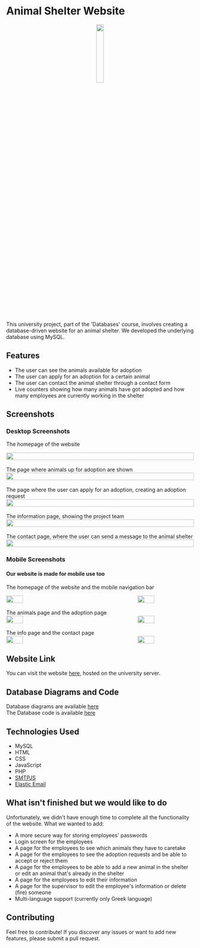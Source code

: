 # Animal Shelter Website

<p align="center">
  <img src="https://github.com/rafailpapastamou/animal-shelter-website/blob/main/images/logo-green.jpg" width="20%">
</p>
This university project, part of the 'Databases' course, involves creating a database-driven website for an animal shelter. We developed the underlying database using MySQL.

## Features

- The user can see the animals available for adoption
- The user can apply for an adoption for a certain animal
- The user can contact the animal shelter through a contact form
- Live counters showing how many animals have got adopted and how many employees are currently working in the shelter

## Screenshots

### Desktop Screenshots

The homepage of the website
<div style="display: flex; justify-content: space-between;">
  <img src="https://github.com/rafailpapastamou/animal-shelter-website/blob/main/screenshots/Index.jpg" width="100%">
</div>
<br>
The page where animals up for adoption are shown
<div style="display: flex; justify-content: space-between;">
  <img src="https://github.com/rafailpapastamou/animal-shelter-website/blob/main/screenshots/animals.jpg" width="100%">
</div>
<br>
The page where the user can apply for an adoption, creating an adoption request
<div style="display: flex; justify-content: space-between;">
  <img src="https://github.com/rafailpapastamou/animal-shelter-website/blob/main/screenshots/adoption.jpg" width="100%">
</div>
<br>
The information page, showing the project team<br>
<div style="display: flex; justify-content: space-between;">
  <img src="https://github.com/rafailpapastamou/animal-shelter-website/blob/main/screenshots/info.jpg" width="100%">
</div>
<br>
The contact page, where the user can send a message to the animal shelter<br>
<div style="display: flex; justify-content: space-between;">
  <img src="https://github.com/rafailpapastamou/animal-shelter-website/blob/main/screenshots/contact.jpg" width="100%">
</div>

### Mobile Screenshots

#### Our website is made for mobile use too

The homepage of the website and the mobile navigation bar
<div style="display: flex; justify-content: space-between;">
  <img src="https://github.com/rafailpapastamou/animal-shelter-website/blob/main/screenshots/mobile-screenshots/mobile-index.jpg" width="30%">
  <img src="https://github.com/rafailpapastamou/animal-shelter-website/blob/main/screenshots/mobile-screenshots/mobile-navigation-bar.jpg" width="30%">
</div>
<br>
The animals page and the adoption page
<div style="display: flex; justify-content: space-between;">
  <img src="https://github.com/rafailpapastamou/animal-shelter-website/blob/main/screenshots/mobile-screenshots/mobile-animals.jpg" width="30%">
  <img src="https://github.com/rafailpapastamou/animal-shelter-website/blob/main/screenshots/mobile-screenshots/mobile-adoption.jpg" width="30%">
</div>
<br>
The info page and the contact page
<div style="display: flex; justify-content: space-between;">
  <img src="https://github.com/rafailpapastamou/animal-shelter-website/blob/main/screenshots/mobile-screenshots/mobile-info.jpg" width="30%">
  <img src="https://github.com/rafailpapastamou/animal-shelter-website/blob/main/screenshots/mobile-screenshots/mobile-contact.jpg" width="30%">
</div>

## Website Link

You can visit the website [here](https://dblab.nonrelevant.net/~lab2324omada2/html-files/user/index.php), hosted on the university server.

## Database Diagrams and Code

Database diagrams are available [here](https://github.com/rafailpapastamou/animal-shelter-website/tree/main/sql/sql-diagrams)
<br>
The Database code is available [here](https://github.com/rafailpapastamou/animal-shelter-website/blob/main/sql/sql-code.sql)

## Technologies Used

- MySQL
- HTML
- CSS
- JavaScript
- PHP
- [SMTPJS](https://smtpjs.com/)
- [Elastic Email](https://elasticemail.com/)

## What isn't finished but we would like to do

Unfortunately, we didn't have enough time to complete all the functionality of the website. What we wanted to add:

- A more secure way for storing employees' passwords
- Login screen for the employees
- A page for the employees to see which animals they have to caretake
- A page for the employees to see the adoption requests and be able to accept or reject them
- A page for the employees to be able to add a new animal in the shelter or edit an animal that's already in the shelter
- A page for the employees to edit their information
- A page for the supervisor to edit the employee's information or delete (fire) someone
- Multi-language support (currently only Greek language)

## Contributing

Feel free to contribute! If you discover any issues or want to add new features, please submit a pull request.

